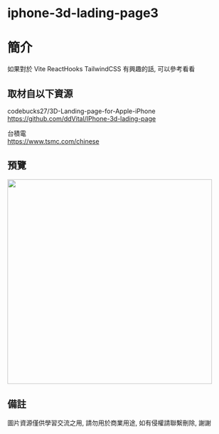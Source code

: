 # iphone-3d-lading-page3

簡介
==================================
如果對於 Vite ReactHooks TailwindCSS 有興趣的話, 可以參考看看                               

取材自以下資源
--------
codebucks27/3D-Landing-page-for-Apple-iPhone           
https://github.com/ddVital/IPhone-3d-lading-page      
	
台積電           
https://www.tsmc.com/chinese                                                                                                  
                                                                                                                                                           
預覽
--------
<p align="left">
  <img src="https://i.imgur.com/EEl6ze4.png" width="460"/>
</p> 

備註
--------
圖片資源僅供學習交流之用, 請勿用於商業用途, 如有侵權請聯繫刪除, 謝謝   

